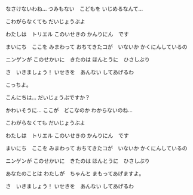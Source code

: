 なさけないわね…
つみもない　こどもを
いじめるなんて…

こわがらなくても
だいじょうぶよ

わたしは　トリエル
このいせきの
かんりにん　です

まいにち　ここを
みまわって
おちてきたコが　いないか
かくにんしているの

ニンゲンが
このせかいに　きたのは
ほんとうに　ひさしぶり

さ　いきましょう！
いせきを　あんない
してあげるわ

こっちよ。


こんにちは…
だいじょうぶですか？

かわいそうに…
ここが　どこなのか
わからないのね…

こわがらなくても
だいじょうぶよ

わたしは　トリエル
このいせきの
かんりにん　です

まいにち　ここを
みまわって
おちてきたコが　いないか
かくにんしているの

ニンゲンが
このせかいに　きたのは
ほんとうに　ひさしぶり

あなたのことは
わたしが　ちゃんと
まもってあげますよ。

さ　いきましょう！
いせきを　あんない
してあげるわ
